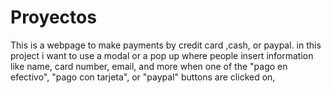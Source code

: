 # Proyectos
This is a webpage to make payments by credit card ,cash, or paypal. in this project  i want to use a modal or a pop up where people insert information like name, card number, email, and more when one of the "pago en efectivo", "pago con tarjeta", or "paypal" buttons are clicked on, 

